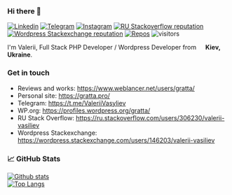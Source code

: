 ### Hi there 👋  

[![Linkedin](https://img.shields.io/badge/-vvasyliev-blue?style=flat&logo=Linkedin&logoColor=white&link=https://www.linkedin.com/in/vvasyliev/)](https://www.linkedin.com/in/vvasyliev/)
[![Telegram](https://img.shields.io/badge/-valeriivasyliev-0088cc?style=flat&logo=Telegram&logoColor=white&link=https://web.telegram.org/#/im?p=@ValeriiVasyliev)](https://web.telegram.org/#/im?p=@ValeriiVasyliev)
[![Instagram](https://img.shields.io/badge/valera.codes-E4405F?style=flat&logo=instagram&logoColor=white&link=https://www.instagram.com/valera.codes/)](https://www.instagram.com/valera.codes/)
[![RU Stackoverflow reputation](https://img.shields.io/stackexchange/ru.stackoverflow/r/306230?label=reputation&logo=stackoverflow)](https://ru.stackoverflow.com/users/306230/valerii-vasiliev)
[![Wordpress Stackexchange reputation](https://img.shields.io/stackexchange/wordpress.stackexchange.com/r/146203?label=reputation&logo=stackexchange)](https://wordpress.stackexchange.com/users/146203/valerii-vasiliev)
[![Repos](https://badges.pufler.dev/repos/ValeriiVasyliev)](https://badges.pufler.dev)
![visitors](https://visitor-badge.laobi.icu/badge?page_id=ValeriiVasyliev.ValeriiVasyliev)

<p>I'm Valerii, Full Stack PHP Developer / Wordpress Developer from <img src="https://raw.githubusercontent.com/stevenrskelton/flag-icon/master/png/16/country-4x3/ua.png" width="13"/> <b>Kiev, Ukraine</b>.</p>


### Get in touch
- Reviews and works: https://www.weblancer.net/users/gratta/
- Personal site: https://gratta.pro/
- Telegram: https://t.me/ValeriiVasyliev
- WP.org: https://profiles.wordpress.org/gratta/
- RU Stack Overflow: https://ru.stackoverflow.com/users/306230/valerii-vasiliev
- Wordpress Stackexchange: https://wordpress.stackexchange.com/users/146203/valerii-vasiliev

### 📈 GitHub Stats

[![Github stats](https://github-readme-stats.vercel.app/api?username=valeriivasyliev&count_private=true&show_icons=true&include_all_commits=true&show_icons=true&hide_title=true&theme=gotham)](https://github.com/ValeriiVasyliev/github-readme-stats)\
[![Top Langs](https://github-readme-stats.vercel.app/api/top-langs/?username=ValeriiVasyliev&count_private=true&layout=compact&include_all_commits=true&show_icons=true&hide_title=true&theme=gotham)](https://github.com/ValeriiVasyliev/github-readme-stats)
